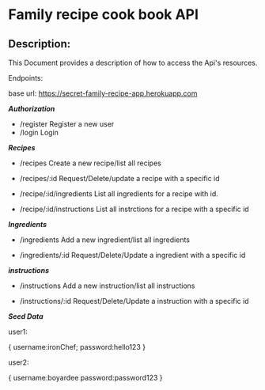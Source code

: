 # Family recipe cook book API

## Description:

This Document provides a description of how to access the Api's resources.

Endpoints:

base url: https://secret-family-recipe-app.herokuapp.com

***Authorization***

- /register      Register a new user
- /login         Login

***Recipes***

- /recipes                      Create a new recipe/list all recipes
               
- /recipes/:id                  Request/Delete/update a recipe with a specific id    
                     
- /recipe/:id/ingredients               List all ingredients for a recipe with id. 

- /recipe/:id/instructions              List all instrctions for a recipe with a specific id

***Ingredients***         
                                   
- /ingredients                      Add a new ingredient/list all ingredients
               
- /ingredients/:id                  Request/Delete/Update a ingredient with a specific id  

***instructions***         
                                   
- /instructions                      Add a new instruction/list all instructions
               
- /instructions/:id                  Request/Delete/Update a instruction with a specific id    
                
                     

***Seed Data***

user1:

{
    username:ironChef;
    password:hello123
}

user2:

{
    username:boyardee
    password:password123
}


